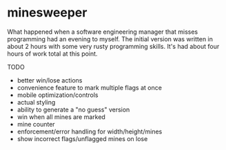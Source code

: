# minesweeper

What happened when a software engineering manager that misses programming had an evening to myself. 
The initial version was written in about 2 hours with some very rusty programming skills. It's had
about four hours of work total at this point. 

TODO
- better win/lose actions
- convenience feature to mark multiple flags at once
- mobile optimization/controls
- actual styling
- ability to generate a "no guess" version
- win when all mines are marked
- mine counter
- enforcement/error handling for width/height/mines
- show incorrect flags/unflagged mines on lose